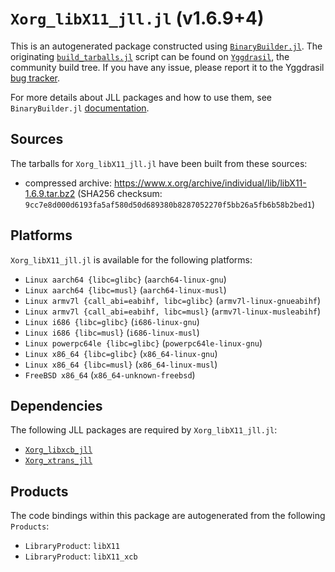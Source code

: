 # `Xorg_libX11_jll.jl` (v1.6.9+4)

This is an autogenerated package constructed using [`BinaryBuilder.jl`](https://github.com/JuliaPackaging/BinaryBuilder.jl). The originating [`build_tarballs.jl`](https://github.com/JuliaPackaging/Yggdrasil/blob/600d7dd583fb72f403fcd5f1ca76a24f97561f0f/X/Xorg_libX11/build_tarballs.jl) script can be found on [`Yggdrasil`](https://github.com/JuliaPackaging/Yggdrasil/), the community build tree.  If you have any issue, please report it to the Yggdrasil [bug tracker](https://github.com/JuliaPackaging/Yggdrasil/issues).

For more details about JLL packages and how to use them, see `BinaryBuilder.jl` [documentation](https://juliapackaging.github.io/BinaryBuilder.jl/dev/jll/).

## Sources

The tarballs for `Xorg_libX11_jll.jl` have been built from these sources:

* compressed archive: https://www.x.org/archive/individual/lib/libX11-1.6.9.tar.bz2 (SHA256 checksum: `9cc7e8d000d6193fa5af580d50d689380b8287052270f5bb26a5fb6b58b2bed1`)

## Platforms

`Xorg_libX11_jll.jl` is available for the following platforms:

* `Linux aarch64 {libc=glibc}` (`aarch64-linux-gnu`)
* `Linux aarch64 {libc=musl}` (`aarch64-linux-musl`)
* `Linux armv7l {call_abi=eabihf, libc=glibc}` (`armv7l-linux-gnueabihf`)
* `Linux armv7l {call_abi=eabihf, libc=musl}` (`armv7l-linux-musleabihf`)
* `Linux i686 {libc=glibc}` (`i686-linux-gnu`)
* `Linux i686 {libc=musl}` (`i686-linux-musl`)
* `Linux powerpc64le {libc=glibc}` (`powerpc64le-linux-gnu`)
* `Linux x86_64 {libc=glibc}` (`x86_64-linux-gnu`)
* `Linux x86_64 {libc=musl}` (`x86_64-linux-musl`)
* `FreeBSD x86_64` (`x86_64-unknown-freebsd`)

## Dependencies

The following JLL packages are required by `Xorg_libX11_jll.jl`:

* [`Xorg_libxcb_jll`](https://github.com/JuliaBinaryWrappers/Xorg_libxcb_jll.jl)
* [`Xorg_xtrans_jll`](https://github.com/JuliaBinaryWrappers/Xorg_xtrans_jll.jl)

## Products

The code bindings within this package are autogenerated from the following `Products`:

* `LibraryProduct`: `libX11`
* `LibraryProduct`: `libX11_xcb`
